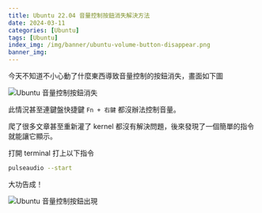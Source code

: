 ```yaml
---
title: Ubuntu 22.04 音量控制按鈕消失解決方法
date: 2024-03-11
categories: [Ubuntu]
tags: [Ubuntu]
index_img: /img/banner/ubuntu-volume-button-disappear.png
banner_img:
---
```


今天不知道不小心動了什麼東西導致音量控制的按鈕消失，畫面如下圖

![Ubuntu 音量控制按鈕消失](ubuntu-volume-button-disappear.png)

此情況甚至連鍵盤快捷鍵 `Fn + 右鍵` 都沒辦法控制音量。

爬了很多文章甚至重新灌了 kernel 都沒有解決問題，後來發現了一個簡單的指令就能讓它顯示。

打開 terminal 打上以下指令

```bash
pulseaudio --start
```

大功告成！

![Ubuntu 音量控制按鈕出現](ubuntu-volume-button-appear.png)
